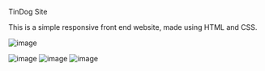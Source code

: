TinDog Site

This is a simple responsive front end website, made using HTML and CSS.


![image](https://user-images.githubusercontent.com/56043146/116801349-c2308a00-ab26-11eb-876e-36612fa53a6e.png)


![image](https://user-images.githubusercontent.com/56043146/116801354-c9f02e80-ab26-11eb-85d3-9121e59566d0.png)
![image](https://user-images.githubusercontent.com/56043146/116801357-cceb1f00-ab26-11eb-8228-5d4d6e09166e.png)
![image](https://user-images.githubusercontent.com/56043146/116801358-ceb4e280-ab26-11eb-9f75-3a4ac5d664f5.png)
